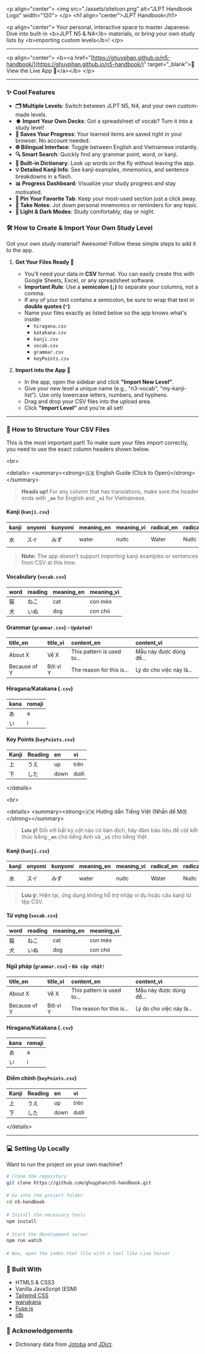 \<p align="center"\>
\<img src="./assets/siteIcon.png" alt="JLPT Handbook Logo" width="120"\>
\</p\>
\<h1 align="center"\>JLPT Handbook\</h1\>

\<p align="center"\>
Your personal, interactive space to master Japanese. Dive into built-in \<b\>JLPT N5 & N4\</b\> materials, or bring your own study lists by \<b\>importing custom levels\</b\>\!
\</p\>

-----

\<p align="center"\>
\<b\>\<a href="[https://ghuyphan.github.io/n5-handbook/](https://ghuyphan.github.io/n5-handbook/)" target="\_blank"\>🚀 View the Live App 🚀\</a\>\</b\>
\</p\>

-----

### ✨ Cool Features

  * **🗂️ Multiple Levels**: Switch between JLPT N5, N4, and your own custom-made levels.
  * **⬆️ Import Your Own Decks**: Got a spreadsheet of vocab? Turn it into a study level\!
  * **💾 Saves Your Progress**: Your learned items are saved right in your browser. No account needed.
  * **🌐 Bilingual Interface**: Toggle between English and Vietnamese instantly.
  * **🔍 Smart Search**: Quickly find any grammar point, word, or kanji.
  * **📖 Built-in Dictionary**: Look up words on the fly without leaving the app.
  * **💡 Detailed Kanji Info**: See kanji examples, mnemonics, and sentence breakdowns in a flash.
  * **📊 Progress Dashboard**: Visualize your study progress and stay motivated.
  * **📌 Pin Your Favorite Tab**: Keep your most-used section just a click away.
  * **📝 Take Notes**: Jot down personal mnemonics or reminders for any topic.
  * **🎨 Light & Dark Modes**: Study comfortably, day or night.

### 🛠️ How to Create & Import Your Own Study Level

Got your own study material? Awesome\! Follow these simple steps to add it to the app.

1.  **Get Your Files Ready 📁**

      * You'll need your data in **CSV** format. You can easily create this with Google Sheets, Excel, or any spreadsheet software.
      * **Important Rule**: Use a **semicolon (`;`)** to separate your columns, not a comma.
      * If any of your text contains a semicolon, be sure to wrap that text in **double quotes (`"`)**.
      * Name your files exactly as listed below so the app knows what's inside:
          * `hiragana.csv`
          * `katakana.csv`
          * `kanji.csv`
          * `vocab.csv`
          * `grammar.csv`
          * `keyPoints.csv`

2.  **Import into the App 🚀**

      * In the app, open the sidebar and click **"Import New Level"**.
      * Give your new level a unique name (e.g., "n3-vocab", "my-kanji-list"). Use only lowercase letters, numbers, and hyphens.
      * Drag and drop your CSV files into the upload area.
      * Click **"Import Level"** and you're all set\!

-----

### 📝 How to Structure Your CSV Files

This is the most important part\! To make sure your files import correctly, you need to use the exact column headers shown below.

\<br\>

\<details\>
\<summary\>\<strong\>🇬🇧 English Guide (Click to Open)\</strong\>\</summary\>

> **Heads up\!** For any column that has translations, make sure the header ends with **`_en`** for English and **`_vi`** for Vietnamese.

#### **Kanji (`kanji.csv`)**

| kanji | onyomi | kunyomi | meaning\_en | meaning\_vi | radical\_en | radical\_vi | mnemonic\_en | mnemonic\_vi |
| :-- | :-- | :-- | :-- | :-- | :-- | :-- | :-- | :-- |
| 水 | スイ | みず | water | nước | Water | Nước | Water droplets | Giọt nước |

> **Note:** The app doesn't support importing kanji examples or sentences from CSV at this time.

#### **Vocabulary (`vocab.csv`)**

| word | reading | meaning\_en | meaning\_vi |
| :-- | :-- | :-- | :-- |
| 猫 | ねこ | cat | con mèo |
| 犬 | いぬ | dog | con chó |

#### **Grammar (`grammar.csv`)** - `Updated!`

| title\_en | title\_vi | content\_en | content\_vi |
| :-- | :-- | :-- | :-- |
| About X | Về X | This pattern is used to... | Mẫu này được dùng để... |
| Because of Y | Bởi vì Y | The reason for this is... | Lý do cho việc này là... |

#### **Hiragana/Katakana (`.csv`)**

| kana | romaji |
| :-- | :-- |
| あ | a |
| い | i |

#### **Key Points (`keyPoints.csv`)**

| Kanji | Reading | en | vi |
| :-- | :-- | :-- | :-- |
| 上 | うえ | up | trên |
| 下 | した | down | dưới |

\</details\>

\<br\>

\<details\>
\<summary\>\<strong\>🇻🇳 Hướng dẫn Tiếng Việt (Nhấn để Mở)\</strong\>\</summary\>

> **Lưu ý\!** Đối với bất kỳ cột nào có bản dịch, hãy đảm bảo tiêu đề cột kết thúc bằng **`_en`** cho tiếng Anh và **`_vi`** cho tiếng Việt.

#### **Kanji (`kanji.csv`)**

| kanji | onyomi | kunyomi | meaning\_en | meaning\_vi | radical\_en | radical\_vi | mnemonic\_en | mnemonic\_vi |
| :-- | :-- | :-- | :-- | :-- | :-- | :-- | :-- | :-- |
| 水 | スイ | みず | water | nước | Water | Nước | Water droplets | Giọt nước |

> **Lưu ý:** Hiện tại, ứng dụng không hỗ trợ nhập ví dụ hoặc câu kanji từ tệp CSV.

#### **Từ vựng (`vocab.csv`)**

| word | reading | meaning\_en | meaning\_vi |
| :-- | :-- | :-- | :-- |
| 猫 | ねこ | cat | con mèo |
| 犬 | いぬ | dog | con chó |

#### **Ngữ pháp (`grammar.csv`)** - `Đã cập nhật!`

| title\_en | title\_vi | content\_en | content\_vi |
| :-- | :-- | :-- | :-- |
| About X | Về X | This pattern is used to... | Mẫu này được dùng để... |
| Because of Y | Bởi vì Y | The reason for this is... | Lý do cho việc này là... |

#### **Hiragana/Katakana (`.csv`)**

| kana | romaji |
| :-- | :-- |
| あ | a |
| い | i |

#### **Điểm chính (`keyPoints.csv`)**

| Kanji | Reading | en | vi |
| :-- | :-- | :-- | :-- |
| 上 | うえ | up | trên |
| 下 | した | down | dưới |

\</details\>

-----

### 💻 Setting Up Locally

Want to run the project on your own machine?

```bash
# Clone the repository
git clone https://github.com/ghuyphan/n5-handbook.git

# Go into the project folder
cd n5-handbook

# Install the necessary tools
npm install

# Start the development server
npm run watch

# Now, open the index.html file with a tool like Live Server
```

### 🔧 Built With

  * HTML5 & CSS3
  * Vanilla JavaScript (ESM)
  * [Tailwind CSS](https://tailwindcss.com/)
  * [wanakana](https://wanakana.com/)
  * [Fuse.js](https://fusejs.io/)
  * [idb](https://github.com/jakearchibald/idb)

### 🙏 Acknowledgements

  * Dictionary data from [Jotoba](https://jotoba.de/) and [JDict](https://jdict.net/).